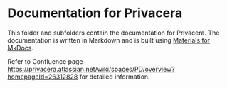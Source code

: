 # Documentation for Privacera

This folder and subfolders contain the documentation for Privacera. The documentation is written in Markdown
and is built using [Materials for MkDocs](https://squidfunk.github.io/mkdocs-material/).

Refer to Confluence page https://privacera.atlassian.net/wiki/spaces/PD/overview?homepageId=26312828 for detailed 
information.